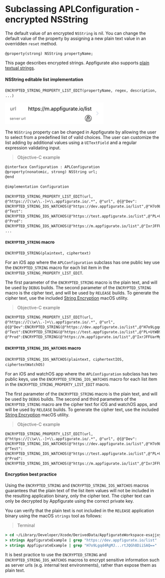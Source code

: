 # Subclassing APLConfiguration - encrypted NSString

The default value of an encrypted `NSString` is nil. You can change the default value of the property by assigning a new plain text value in an overridden `reset` method.

`@property(strong) NSString propertyName;`

This page describes encrypted strings. Appfigurate also supports [plain textual strings](./SubclassingAPLConfiguration_plain_NSString.md).

#### NSString editable list implementation

`ENCRYPTED_STRING_PROPERTY_LIST_EDIT(propertyName, regex, description, ...)`

![StringListEdit](./Images/EncryptedStringListEdit.png)

The `NSString` property can be changed in Appfigurate by allowing the user to select from a predefined list of valid choices. The user can customize the list adding by additional values using a `UITextField` and a regular expression validating input.

> Objective-C example

```objc
@interface Configuration : APLConfiguration
@property(nonatomic, strong) NSString url;
@end

@implementation Configuration

ENCRYPTED_STRING_PROPERTY_LIST_EDIT(url, @"https://[\\w\\.-]+\\.appfigurate.io/.*", @"url", @{@"Dev": ENCRYPTED_STRING_IOS_WATCHOS(@"https://dev.appfigurate.io/list",@"H7o9Lgqd4RgMJ...rtJQGh8DiiSAQ==",@""JaMa92a122zZs...Mnz23KamnZ0a="), @"Test": ENCRYPTED_STRING_IOS_WATCHOS(@"https://test.appfigurate.io/list",@"PL+UtWB9WHuO7...aX5BdNqEcbmQE=",@"Na1MSadBCaDD...KKANZias199Km=="), @"Prod": ENCRYPTED_STRING_IOS_WATCHOS(@"https://m.appfigurate.io/list",@"IxrJFFUarMg6p...E7OWYOC2uJ1AQ==",@"aZSDIMSaasiaM...8SKS1MMahfpIa=")});
...
```

#### `ENCRYPTED_STRING` macro

`ENCRYPTED_STRING(plaintext, ciphertext)`

For an iOS app where the `APLConfiguration` subclass has one public key use the `ENCRYPTED_STRING` macro for each list item in the `ENCRYPTED_STRING_PROPERTY_LIST_EDIT`.

The first parameter of the `ENCRYPTED_STRING` macro is the plain text, and will be used by `DEBUG` builds. The second parameter of the `ENCRYPTED_STRING` macro is the cipher text, and will be used by `RELEASE` builds. To generate the cipher text, use the included [String Encryption](./StringEncryptionUtility.md) macOS utility.

> Objective-C example

```objc
ENCRYPTED_STRING_PROPERTY_LIST_EDIT(url, @"https://[\\w\\.-]+\\.appfigurate.io/.*", @"url", @{@"Dev":ENCRYPTED_STRING(@"https://dev.appfigurate.io/list",@"H7o9Lgqd4RgMJ...rtJQGh8DiiSAQ=="), @"Test":ENCRYPTED_STRING(@"https://test.appfigurate.io/list",@"PL+UtWB9WHuO7...aX5BdNqEcbmQE="), @"Prod":ENCRYPTED_STRING(@"https://m.appfigurate.io/list",@"IxrJFFUarMg6p...E7OWYOC2uJ1AQ==")});
```

#### `ENCRYPTED_STRING_IOS_WATCHOS` macro

`ENCRYPTED_STRING_IOS_WATCHOS(plaintext, ciphertextIOS, ciphertextWatchOS)`

For an iOS and watchOS app where the `APLConfiguration` subclass has two public keys, use the `ENCRYPTED_STRING_IOS_WATCHOS` macro for each list item in the `ENCRYPTED_STRING_PROPERTY_LIST_EDIT` macro. 

The first parameter of the `ENCRYPTED_STRING` macro is the plain text, and will be used by `DEBUG` builds. The second and third parameters of the `ENCRYPTED_STRING` macro are the cipher text for iOS and watchOS apps, and will be used by `RELEASE` builds. To generate the cipher text, use the included [String Encryption](./StringEncryptionUtility.md) macOS utility.

> Objective-C example

```objc
ENCRYPTED_STRING_PROPERTY_LIST_EDIT(url, @"https://[\\w\\.-]+\\.appfigurate.io/.*", @"url", @{@"Dev": ENCRYPTED_STRING_IOS_WATCHOS(@"https://dev.appfigurate.io/list",@"H7o9Lgqd4RgMJ...rtJQGh8DiiSAQ==",@""JaMa92a122zZs...Mnz23KamnZ0a="), @"Test": ENCRYPTED_STRING_IOS_WATCHOS(@"https://test.appfigurate.io/list",@"PL+UtWB9WHuO7...aX5BdNqEcbmQE=",@"Na1MSadBCaDD...KKANZias199Km=="), @"Prod": ENCRYPTED_STRING_IOS_WATCHOS(@"https://m.appfigurate.io/list",@"IxrJFFUarMg6p...E7OWYOC2uJ1AQ==",@"aZSDIMSaasiaM...8SKS1MMahfpIa=")});
```

#### Encryption best practice

Using the `ENCRYPTED_STRING` and `ENCRYPTED_STRING_IOS_WATCHOS` macros guarantees that the plain text of the list item values will not be included in the resulting application binary, only the cipher text. The cipher text can only be decrypted by Appfigurate using the correct private key.

You can verify that the plain text is not included in the `RELEASE` application binary using the macOS `strings` tool as follows:

> Terminal

```csh
> cd ~/Library/Developer/Xcode/DerivedData/AppfigurateWorkspace-esajjxyazigjunfteipthjfiobut/Build/Products/Release-iphoneos/AppfigurateExample (iOS).app
> strings AppfigurateExample | grep "https://dev.appfigurate.io/list"     // no results
> strings AppfigurateExample | grep "H7o9Lgqd4RgMJ...rtJQGh8DiiSAQ=="     // prints H7o9Lgqd4RgMJ...rtJQGh8DiiSAQ==
```

It is best practice to use the `ENCRYPTED_STRING` and `ENCRYPTED_STRING_IOS_WATCHOS` macros to encrypt sensitive information such as server urls (e.g. internal test environments), rather than expose them as plain text.
